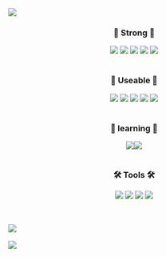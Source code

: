 <img src="https://capsule-render.vercel.app/api?type=waving&color=auto&height=200&section=header&text=Yoohayoung&fontSize=90" />
	<div align="center">
  
  <h3>🥇 Strong 🥇</h3>
  <img src="https://img.shields.io/badge/Node.js-339933?style=flat&logo=Node.js&logoColor=white" />
  <img src="https://img.shields.io/badge/Express-000000?style=flat&logo=Express&logoColor=white" />
  <img src="https://img.shields.io/badge/mongoDB-47A248?style=flat&logo=mongodb&logoColor=white" />
  <img src="https://img.shields.io/badge/mongoose-880000?style=flat&logo=mongoose&logoColor=white" />
	<img src="https://img.shields.io/badge/JavaScript-F7DF1E?style=flat&logo=JavaScript&logoColor=white" />
  
  <br/>
  <br/>
 
  <h3>🥈 Useable 🥈</h3>
  <img src="https://img.shields.io/badge/amazonEC2-FF9900?style=flat&logo=amazonec2&logoColor=white" />
	<img src="https://img.shields.io/badge/NGINX-009639?style=flat&logo=NGINX&logoColor=white" />
	<img src="https://img.shields.io/badge/PM2-2B037A?style=flat&logo=pm2&logoColor=white" />
	<img src="https://img.shields.io/badge/HTML5-E34F26?style=flat&logo=HTML5&logoColor=white" />
	<img src="https://img.shields.io/badge/CSS3-1572B6?style=flat&logo=CSS3&logoColor=white" />
  
  <br/>
  <br/>
  
  <h3>🥉 learning 🥉</h3>
  <img src="https://img.shields.io/badge/nestjs-E0234E?style=flat&logo=nestjs&logoColor=white" /><img src="https://img.shields.io/badge/typescript-3178C6?style=flat&logo=typescript&logoColor=white" />
  <br/>
  <br/>
    
  <h3>🛠 Tools 🛠</h3>
  <img src="https://img.shields.io/badge/GitHub-181717?style=flat&logo=GitHub&logoColor=white" />
  <img src="https://img.shields.io/badge/gitlab-FC6D26?style=flat&logo=gitlab&logoColor=white" />
  <img src="https://img.shields.io/badge/visualstudiocode-007ACC?style=flat&logo=visualstudiocode&logoColor=white" />
  <img src="https://img.shields.io/badge/postman-FF6C37?style=flat&logo=postman&logoColor=white" />
</div>
  <br/>
  <br/>

<img src = "https://github-readme-stats.vercel.app/api/top-langs/?username=yooha0518&layout=compact)"><br><br>
<img src="https://github-readme-stats.vercel.app/api?username=yooha0518&show_icons=true">


